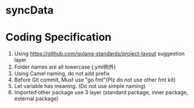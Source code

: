 # syncData
# Coding Specification

1. Using https://github.com/golang-standards/project-layout suggestion layer
2. Folder names are all lowercase (.yml例外)
3. Using Camel naming, do not add prefix
4. Before Git commit, Must use "go fmt"(Plz do not use other fmt kit)
5. Let variable has meaning. (Do not use simple naming)
6. Imported other package use 3 layer (standard package, inner package, external package)

